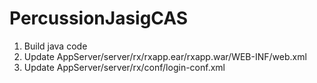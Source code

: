 PercussionJasigCAS
==================

1. Build java code
2. Update AppServer/server/rx/rxapp.ear/rxapp.war/WEB-INF/web.xml
3. Update AppServer/server/rx/conf/login-conf.xml